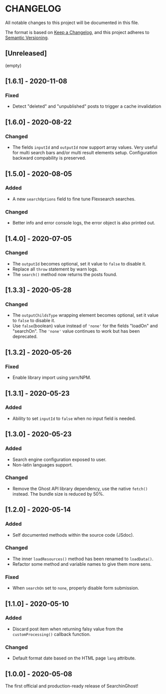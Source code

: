 # CHANGELOG

All notable changes to this project will be documented in this file.

The format is based on [Keep a Changelog](https://keepachangelog.com/en/1.0.0/),
and this project adheres to [Semantic Versioning](https://semver.org/spec/v2.0.0.html).


## [Unreleased]
(empty)


## [1.6.1] - 2020-11-08
### Fixed
- Detect "deleted" and "unpublished" posts to trigger a cache invalidation


## [1.6.0] - 2020-08-22
### Changed
- The fields `inputId` and `outputId` now support array values. Very useful for multi search bars and/or
  multi result elements setup. Configuration backward compability is preserved.


## [1.5.0] - 2020-08-05
### Added
- A new `searchOptions` field to fine tune Flexsearch searches.

### Changed
- Better info and error console logs, the error object is also printed out.


## [1.4.0] - 2020-07-05
### Changed
- The `outputId` becomes optional, set it value to `false` to disable it.
- Replace all `throw` statement by warn logs.
- The `search()` method now returns the posts found.


## [1.3.3] - 2020-05-28
### Changed
- The `outputChildsType` wrapping element becomes optional, set it value to `false` to disable it.
- Use `false`(boolean) value instead of `'none'` for the fields "loadOn" and "searchOn".
  The `'none'` value continues to work but has been deprecated.


## [1.3.2] - 2020-05-26
### Fixed
- Enable library import using yarn/NPM.


## [1.3.1] - 2020-05-23
### Added
- Ability to set `inputId` to `false` when no input field is needed.


## [1.3.0] - 2020-05-23
### Added
- Search engine configuration exposed to user.
- Non-latin languages support.

### Changed
- Remove the Ghost API library dependency, use the native `fetch()` instead. The bundle size is reduced by 50%.


## [1.2.0] - 2020-05-14
### Added
- Self documented methods within the source code (JSdoc).

### Changed
- The inner `loadResources()` method has been renamed to `loadData()`.
- Refactor some method and variable names to give them more sens.

### Fixed
- When `searchOn` set to `none`, properly disable form submission.


## [1.1.0] - 2020-05-10
### Added
- Discard post item when returning falsy value from the `customProcessing()` callback function.

### Changed
- Default format date based on the HTML page `lang` attribute.


## [1.0.0] - 2020-05-08

The first official and production-ready release of SearchinGhost!
